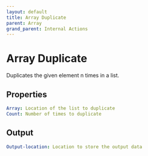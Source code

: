 ```yaml
---
layout: default
title: Array Duplicate
parent: Array
grand_parent: Internal Actions
---
```

# Array Duplicate
Duplicates the given element n times in a list.

## Properties
```yaml
Array: Location of the list to duplicate
Count: Number of times to duplicate
```

## Output
```yaml
Output-location: Location to store the output data
```
